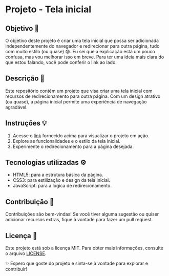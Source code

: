 # Projeto - Tela inicial

## Objetivo 🚀
O objetivo deste projeto é criar uma tela inicial que possa ser adicionada independentemente do navegador e redirecionar para outra página, tudo com muito estilo (ou quase) 😎. Eu sei que a explicação está um pouco confusa, mas vou melhorar isso em breve. Para ter uma ideia mais clara do que estou falando, você pode conferir o link ao lado.

## Descrição 📖
Este repositório contém um projeto que visa criar uma tela inicial com recursos de redirecionamento para outra página. Com um design atrativo (ou quase), a página inicial permite uma experiência de navegação agradável.

## Instruções 💡
1. Acesse o [link](https://iniciotp.vercel.app) fornecido acima para visualizar o projeto em ação.
2. Explore as funcionalidades e o estilo da tela inicial.
3. Experimente o redirecionamento para a página desejada.

## Tecnologias utilizadas ⚙️
- HTML5: para a estrutura básica da página.
- CSS3: para estilização e design da tela inicial.
- JavaScript: para a lógica de redirecionamento.

## Contribuição 🤝
Contribuições são bem-vindas! Se você tiver alguma sugestão ou quiser adicionar recursos extras, fique à vontade para fazer um pull request.

## Licença 📄
Este projeto está sob a licença MIT. Para obter mais informações, consulte o arquivo [LICENSE](coloque_aqui_o_link_para_o_arquivo_LICENSE).

✨ Espero que goste do projeto e sinta-se à vontade para explorar e contribuir!
